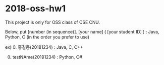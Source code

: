 # 2018-oss-hw1



This project is only for OSS class of CSE CNU.

Below, put [number (in sequence)]. [your name] ( [your student ID] ) : Java, Python, C (in the order you prefer to use)

ex) 0. 홍길동(20181234) : Java, C, C++ 

0. testNAme(20191234) : Python, C#
